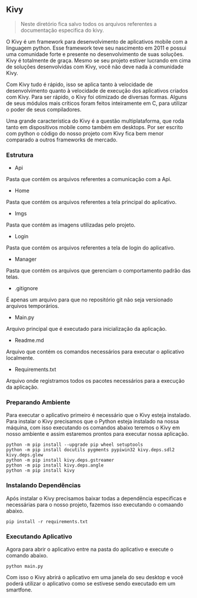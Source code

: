 ## Kivy

>Neste diretório fica salvo todos os arquivos referentes a documentação especifica do kivy. 

O Kivy é um framework para desenvolvimento de aplicativos mobile com a linguagem python. Esse framework teve seu nascimento em 2011 e possui uma comunidade forte e presente no desenvolvimento de suas soluções. Kivy é totalmente de graça. Mesmo se seu projeto estiver lucrando em cima de soluções desenvolvidas com Kivy, você não deve nada à comunidade Kivy.

Com Kivy tudo é rápido, isso se aplica tanto à velocidade de desenvolvimento quanto à velocidade de execução dos aplicativos criados com Kivy. Para ser rápido, o Kivy foi otimizado de diversas formas. Alguns de seus módulos mais críticos foram feitos inteiramente em C, para utilizar o poder de seus compiladores.

Uma grande característica do Kivy é a questão multiplataforma, que roda tanto em dispositivos mobile como também em desktops. Por ser escrito com python o código do nosso projeto com Kivy fica bem menor comparado a outros frameworks de mercado.

### Estrutura

- Api

Pasta que contém os arquivos referentes a comunicação com a Api.

- Home

Pasta que contém os arquivos referentes a tela principal do aplicativo.

- Imgs

Pasta que contém as imagens utilizadas pelo projeto.

- Login

Pasta que contém os arquivos referentes a tela de login do aplicativo.

- Manager

Pasta que contém os arquivos que gerenciam o comportamento padrão das telas.

- .gitignore

É apenas um arquivo para que no repositório git não seja versionado arquivos temporários.

- Main.py

Arquivo principal que é executado para inicialização da aplicação.

- Readme.md

Arquivo que contém os comandos necessários para executar o aplicativo localmente.

- Requirements.txt

Arquivo onde registramos todos os pacotes necessários para a execução da aplicação.

### Preparando Ambiente

Para executar o aplicativo primeiro é necessário que o Kivy esteja instalado. Para instalar o Kivy precisamos que o Python esteja instalado na nossa máquina, com isso executando os comandos abaixo teremos o Kivy em nosso ambiente e assim estaremos prontos para executar nossa aplicação.

    python -m pip install --upgrade pip wheel setuptools
    python -m pip install docutils pygments pypiwin32 kivy.deps.sdl2 kivy.deps.glew
    python -m pip install kivy.deps.gstreamer
    python -m pip install kivy.deps.angle
    python -m pip install kivy 

### Instalando Dependências

Após instalar o Kivy precisamos baixar todas a dependência especificas e necessárias para o nosso projeto, fazemos isso executando o comaando abaixo.

    pip install -r requirements.txt

### Executando Aplicativo

Agora para abrir o aplicativo entre na pasta do aplicativo e execute o comando abaixo.

    python main.py

Com isso o Kivy abrirá o aplicativo em uma janela do seu desktop e você poderá utilizar o aplicativo como se estivese sendo executado em um smartfone.